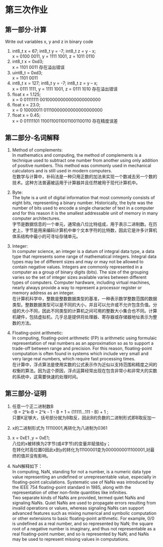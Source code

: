 # 第三次作业
## 第一部分-计算
Write out variables x, y and z in binary code
1) int8_t x = 67; int8_t y = -7; int8_t z = y - x;  
x = 0100 0011, y = 1111 1001,  z = 1011 0110  
2) int8_t x = 0xd3;  
x = 1101 0011 存在溢出错误
3) uint8_t = 0xd3;  
x = 1101 0011
4) int8_t x = 127; int8_t y = -7; int8_t z = y – x;  
x = 0111 1111, y = 1111 1001,  z = 0111 1010 存在溢出错误
5) float x = 1.125;  
x = 0 01111111 00100000000000000000000
6) float x = 23.0;  
x = 0 10000011 01110000000000000000000
7) float x = 0.45;  
x = 0 01111101 11001100110011001100110 存在精度误差
## 第二部分-名词解释
1. Method of complements:  
In mathematics and computing, the method of complements is a technique used to subtract one number from another using only addition of positive numbers. This method was commonly used in mechanical calculators and is still used in modern computers.  
在数学与计算中，补码法是一种只用正数的加法来实现一个数减去另一个数的技术。这种方法普遍被运用于计算器并且任然被用于现代计算机中。  

2. Byte:  
The byte is a unit of digital information that most commonly consists of eight bits, representing a binary number. Historically, the byte was the number of bits used to encode a single character of text in a computer and for this reason it is the smallest addressable unit of memory in many computer architectures.  
字节是数据信息的一个单元，通常由八位比特组成，用于表示二进制数。在历史上，字节是用来编码计算机中单个文本字符的比特数，因此它是许多计算机体系结构中最小的可寻址存储单元。  
3. Integer:  
In computer science, an integer is a datum of integral data type, a data type that represents some range of mathematical integers. Integral data types may be of different sizes and may or may not be allowed to contain negative values. Integers are commonly represented in a computer as a group of binary digits (bits). The size of the grouping varies so the set of integer sizes available varies between different types of computers. Computer hardware, including virtual machines, nearly always provide a way to represent a processor register or memory address as an integer.  
在计算机科学中，整数是整数数据类型的基准，一种表示数学整数范围的数据类型。整数数据类型可以是不同的大小，并且可以允许或不允许包含负值。分组的大小不同，因此不同类型的计算机之间可用的整数大小集合也不同。计算机硬件，包括虚拟机，几乎总是提供将处理器、寄存器或存储器地址表示为整数的方法。  
4. Floating-point arithmetic:  
In computing, floating-point arithmetic (FP) is arithmetic using formulaic representation of real numbers as an approximation so as to support a trade-off between range and precision. For this reason, floating-point computation is often found in systems which include very small and very large real numbers, which require fast processing times.  
在计算中，浮点算法是使用实数的公式表示作为近似以支持范围和精度之间的权衡的算法。因为这个原因，浮点运算经常出现在包含非常小和非常大的实数的系统中，这需要快速的处理时间。

## 第三部分-证明
1. 任意一个正二进制数B   
-B = 2^k-B = 2^k - 1 - B + 1 =  (11111...111 - B) + 1 ;  
只要K足够大，括号部分就为B取反，因此B的负数的二进制形式即B取反加一

2. x的二进制形式为 11110001,再转化为八进制为0361  

3. x = 0xE1 ,y = 0xE1;      
八位的x被转换为2字节(或4字节)的变量并赋值给y；  
在转化时高位置0因此x到y的转化为11100001变为0000000011100001,对最终的值并没有影响。  

4. NaN解释如下：  
In computing, NaN, standing for not a number, is a numeric data type value representing an undefined or unrepresentable value, especially in floating-point calculations. Systematic use of NaNs was introduced by the IEEE 754 floating-point standard in 1985, along with the representation of other non-finite quantities like infinities.  
Two separate kinds of NaNs are provided, termed quiet NaNs and signaling NaNs. Quiet NaNs are used to propagate errors resulting from invalid operations or values, whereas signaling NaNs can support advanced features such as mixing numerical and symbolic computation or other extensions to basic floating-point arithmetic. For example, 0/0 is undefined as a real number, and so represented by NaN; the square root of a negative number is imaginary, and thus not representable as a real floating-point number, and so is represented by NaN; and NaNs may be used to represent missing values in computations.
